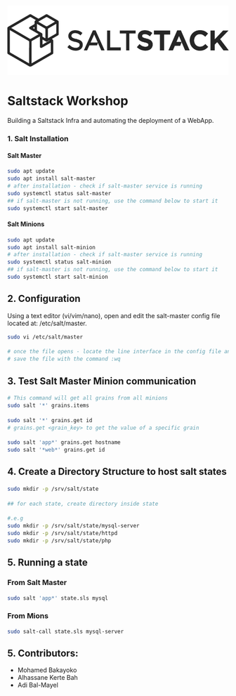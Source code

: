 ![](img/saltstack-logo.png?raw=true)

# Saltstack Workshop

Building a Saltstack Infra and automating the deployment of a WebApp.

### 1. Salt Installation

#### Salt Master

```bash
sudo apt update
sudo apt install salt-master
# after installation - check if salt-master service is running
sudo systemctl status salt-master
## if salt-master is not running, use the command below to start it
sudo systemctl start salt-master
```

#### Salt Minions

```bash
sudo apt update
sudo apt install salt-minion
# after installation - check if salt-master service is running
sudo systemctl status salt-minion
## if salt-master is not running, use the command below to start it
sudo systemctl start salt-minion
```

## 2. Configuration

Using a text editor (vi/vim/nano), open and edit the salt-master config file located at: /etc/salt/master.

```bash
sudo vi /etc/salt/master

# once the file opens - locate the line interface in the config file and set it to your subnet or 0.0.0.0
# save the file with the command :wq
```

## 3. Test Salt Master Minion communication

```bash
# This command will get all grains from all minions
sudo salt '*' grains.items

sudo salt '*' grains.get id
# grains.get <grain_key> to get the value of a specific grain

sudo salt 'app*' grains.get hostname
sudo salt '*web*' grains.get id
```

## 4. Create a Directory Structure to host salt states

```bash
sudo mkdir -p /srv/salt/state

## for each state, create directory inside state

#.e.g
sudo mkdir -p /srv/salt/state/mysql-server
sudo mkdir -p /srv/salt/state/httpd
sudo mkdir -p /srv/salt/state/php
```

## 5. Running a state

### From Salt Master

```bash
sudo salt 'app*' state.sls mysql
```

### From Mions

```bash
sudo salt-call state.sls mysql-server
```

## 5. Contributors:

- Mohamed Bakayoko
- Alhassane Kerte Bah
- Adi Bal-Mayel
